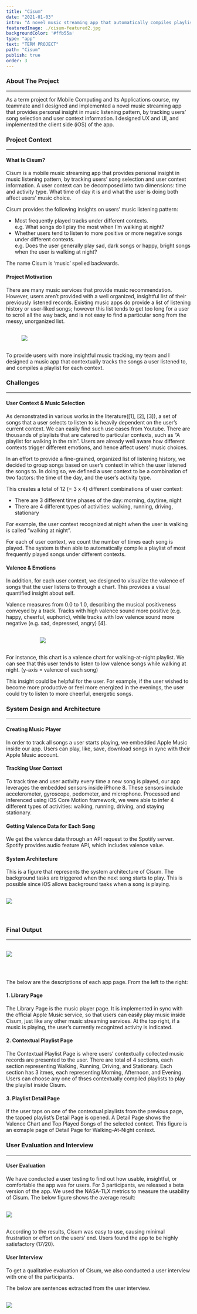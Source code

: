 ```yaml
---
title: "Cisum"
date: "2021-01-03"
intro: "A novel music streaming app that automatically compiles playlists of top played songs for different user context."
featuredImage: ./cisum-featured2.jpg
backgroundColor: '#ffb55a'
type: "app"
text: "TERM PROJECT"
path: "Cisum"
publish: true
order: 3
---
```


### About The Project
---
As a term project for Mobile Computing and Its Applications course, my teammate and I designed and implemented a novel music streaming app that provides personal insight in music listening pattern, by tracking users’ song selection and user context information. I designed UX and UI, and implemented the client side (iOS) of the app. 

### Project Context
---
#### What Is Cisum?
Cisum is a mobile music streaming app that provides personal insight in music listening pattern, by tracking users’ song selection and user context information. A user context can be decomposed into two dimensions: time and activity type. What time of day it is and what the user is doing both affect users’ music choice. 

Cisum provides the following insights on users’ music listening pattern:
* Most frequently played tracks under different contexts.
<br/>e.g. What songs do I play the most when I’m walking at night?
* Whether users tend to listen to more positive or more negative songs under different contexts.
<br/>e.g. Does the user generally play sad, dark songs or happy, bright songs when the user is walking at night?

The name Cisum is ‘music’ spelled backwards.

#### Project Motivation
There are many music services that provide music recommendation. However, users aren’t provided with a well organized, insightful list of their previously listened records. Existing music apps do provide a list of listening history or user-liked songs; however this list tends to get too long for a user to scroll all the way back, and is not easy to find a particular song from the messy, unorganized list. 

<div class="projectImage" style="width:420px; max-width: 90%; margin: 30px auto;">
    <img src="./musicStreamingApps.jpg">
</div>
To provide users with more insightful music tracking, my team and I designed a music app that contextually tracks the songs a user listened to, and compiles a playlist for each context. 


### Challenges
---
#### User Context & Music Selection
As demonstrated in various works in the literature([1], [2], [3]), a set of songs that a user selects to listen to is heavily dependent on the user’s current context. We can easily find such use cases from Youtube. There are thousands of playlists that are catered to particular contexts, such as “A playlist for walking in the rain”. Users are already well aware how different contexts trigger different emotions, and hence affect users’ music choices. 

In an effort to provide a fine-grained, organized list of listening history, we decided to group songs based on user’s context in which the user listened the songs to. In doing so, we defined a user context to be a combination of two factors: the time of the day, and the user’s activity type. 

This creates a total of 12 (= 3 x 4) different combinations of user context:
* There are 3 different time phases of the day: morning, daytime, night
* There are 4 different types of activities: walking, running, driving, stationary

For example, the user context recognized at night when the user is walking is called “walking at night”.

For each of user context, we count the number of times each song is played. The system is then able to automatically compile a playlist of most frequently played songs under different contexts. 


#### Valence & Emotions
In addition, for each user context, we designed to visualize the valence of songs that the user listens to through a chart. This provides a visual quantified insight about self.

Valence measures from 0.0 to 1.0, describing the musical positiveness conveyed by a track. Tracks with high valence sound more positive (e.g. happy, cheerful, euphoric), while tracks with low valence sound more negative (e.g. sad, depressed, angry) [4].

<div class="projectImage" style="max-width: 90%; width:320px; margin: 30px auto;">
    <img src="./valenceChart.png">
</div>

For instance, this chart is a valence chart for walking-at-night playlist. We can see that this user tends to listen to low valence songs while walking at night. (y-axis = valence of each song)

This insight could be helpful for the user. For example, if the user wished to become more productive or feel more energized in the evenings, the user could try to listen to more cheerful, energetic songs. 

<!-- `video: https://www.youtube.com/embed/2Xc9gXyf2G4` -->

### System Design and Architecture
---
#### Creating Music Player
In order to track all songs a user starts playing, we embedded Apple Music inside our app. Users can play, like, save, download songs in sync with their Apple Music account.  

#### Tracking User Context
To track time and user activity every time a new song is played, our app leverages the embedded sensors inside iPhone 8. These sensors include accelerometer, gyroscope, pedometer, and microphone. Processed and inferenced using iOS Core Motion framework, we were able to infer 4 different types of activities: walking, running, driving, and staying stationary. 

#### Getting Valence Data for Each Song
We get the valence data through an API request to the Spotify server. Spotify provides audio feature API, which includes valence value. 

#### System Architecture
This is a figure that represents the system architecture of Cisum. The background tasks are triggered when the next song starts to play.
This is possible since iOS allows background tasks when a song is playing.
<div class="projectImage" style="max-width: 100%; width:660px; margin: 30px auto; padding-bottom: 30px;">
    <img src="./sys-arch.jpg">
</div>


### Final Output
---
<div class="projectImage" style="width:620px; max-width:100%; margin: 30px auto 60px auto;">
    <img src="./outputs.jpg">
</div>

The below are the descriptions of each app page. From the left to the right:
#### 1. Library Page
The Library Page is the music player page. It is implemented in sync with the official Apple Music service, so that users can easily play music inside Cisum, just like any other music streaming services. 
At the top right, if a music is playing, the user’s currently recognized activity is indicated. 

#### 2. Contextual Playlist Page
The Contextual Playlist Page is where users’ contextually collected music records are presented to the user. 
There are total of 4 sections, each section representing Walking, Running, Driving, and Stationary. 
Each section has 3 itmes, each representing Morning, Afternoon, and Evening.
Users can choose any one of thses contextually compiled playlists to play the playlist inside Cisum.

#### 3. Playlist Detail Page
If the user taps on one of the contextual playlists from the previous page, the tapped playlist’s Detail Page is opened.
A Detail Page shows the Valence Chart and Top Played Songs of the selected context. 
This figure is an exmaple page of Detail Page for Walking-At-Night context.

### User Evaluation and Interview
---
#### User Evaluation
We have conducted a user testing to find out how usable, insightful, or comfortable the app was for users. For 3 participants, we released a beta version of the app.
We used the NASA-TLX metrics to measure the usability of Cisum.
The below figure shows the average result:
<div class="projectImage" style="width:660px; max-width: 100%; margin: 30px auto;">
    <img src="./user-eval.jpg">
</div>

According to the results, Cisum was easy to use, causing minimal frustration or effort on the users’ end. Users found the app to be highly satisfactory (17/20). 

#### User Interview
To get a qualitative evaluation of Cisum, we also conducted a user interview with one of the participants.

The below are sentences extracted from the user interview. 

<div class="projectImage" style="width:660px; max-width: 100%; margin: 30px auto;">
    <img src="./user-interview.jpg">
</div>